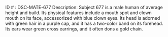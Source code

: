 ID # : DSC-MATE-677
Description: Subject 677 is a male human of average height and build. Its physical features include a mouth spot and clown mouth on its face, accessorized with blue clown eyes. Its head is adorned with green hair in a purple cap, and it has a two-color band on its forehead. Its ears wear green cross earrings, and it often dons a gold chain.